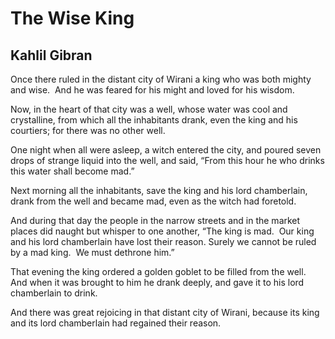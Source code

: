 # The Wise King
## Kahlil Gibran
Once there ruled in the distant city of Wirani a king who was both
mighty and wise.  And he was feared for his might and loved for
his wisdom.

Now, in the heart of that city was a well, whose water was cool and
crystalline, from which all the inhabitants drank, even the king
and his courtiers; for there was no other well.

One night when all were asleep, a witch entered the city, and poured
seven drops of strange liquid into the well, and said, “From this
hour he who drinks this water shall become mad.”

Next morning all the inhabitants, save the king and his lord
chamberlain, drank from the well and became mad, even as the witch
had foretold.

And during that day the people in the narrow streets and in the
market places did naught but whisper to one another, “The king is
mad.  Our king and his lord chamberlain have lost their reason.
Surely we cannot be ruled by a mad king.  We must dethrone him.”

That evening the king ordered a golden goblet to be filled from the
well.  And when it was brought to him he drank deeply, and gave it
to his lord chamberlain to drink.

And there was great rejoicing in that distant city of Wirani,
because its king and its lord chamberlain had regained their reason.